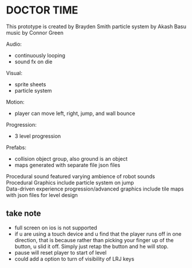 # DOCTOR TIME #  
This prototype is created by Brayden Smith
particle system by Akash Basu  
music by Connor Green  
  
Audio: 
- continuously looping  
- sound fx on die
  

Visual:  
- sprite sheets  
- particle system  
  

Motion:  
- player can move left, right, jump, and wall bounce  
  
  
Progression:
- 3 level progression
  
Prefabs:  
- collision object group, also ground is an object  
- maps generated with separate file json files  
  
  
Procedural sound featured varying ambience of robot sounds  
Procedural Graphics include particle system on jump  
Data-driven experience progression/advanced graphics include tile maps with json files for level design  
  
  
## take note ##  
- full screen on ios is not supported  
- if u are using a touch device and u find that the player runs off in one direction, that is because rather than picking your finger up of the button, u slid it off. Simply just retap the button and he will stop.  
- pause will reset player to start of level  
- could add a option to turn of visibility of LRJ keys

